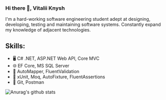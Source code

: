 ### Hi there 👋, Vitalii Knysh
I'm a hard-working software engineering student adept at designing, developing, testing and maintaining software systems. Constantly expand my knowledge of adjacent technologies.

## Skills: 
* :desktop_computer: C# .NET, ASP.NET Web API, Core MVC
* :globe_with_meridians: EF Core, MS SQL Server
* :book: AutoMapper, FluentValidation
* :pencil: xUnit, Moq, AutoFixture, FluentAssertions
* :large_orange_diamond: Git, Postman

![Anurag's github stats](https://github-readme-stats.vercel.app/api?username=Strafe153)
